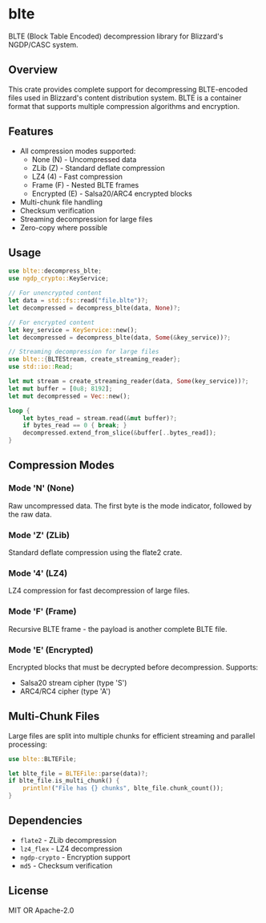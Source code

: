 # blte

BLTE (Block Table Encoded) decompression library for Blizzard's NGDP/CASC system.

## Overview

This crate provides complete support for decompressing BLTE-encoded files used in Blizzard's content distribution system. BLTE is a container format that supports multiple compression algorithms and encryption.

## Features

- All compression modes supported:
  - None (N) - Uncompressed data
  - ZLib (Z) - Standard deflate compression
  - LZ4 (4) - Fast compression
  - Frame (F) - Nested BLTE frames
  - Encrypted (E) - Salsa20/ARC4 encrypted blocks
- Multi-chunk file handling
- Checksum verification
- Streaming decompression for large files
- Zero-copy where possible

## Usage

```rust
use blte::decompress_blte;
use ngdp_crypto::KeyService;

// For unencrypted content
let data = std::fs::read("file.blte")?;
let decompressed = decompress_blte(data, None)?;

// For encrypted content
let key_service = KeyService::new();
let decompressed = decompress_blte(data, Some(&key_service))?;

// Streaming decompression for large files
use blte::{BLTEStream, create_streaming_reader};
use std::io::Read;

let mut stream = create_streaming_reader(data, Some(key_service))?;
let mut buffer = [0u8; 8192];
let mut decompressed = Vec::new();

loop {
    let bytes_read = stream.read(&mut buffer)?;
    if bytes_read == 0 { break; }
    decompressed.extend_from_slice(&buffer[..bytes_read]);
}
```

## Compression Modes

### Mode 'N' (None)
Raw uncompressed data. The first byte is the mode indicator, followed by the raw data.

### Mode 'Z' (ZLib)
Standard deflate compression using the flate2 crate.

### Mode '4' (LZ4)
LZ4 compression for fast decompression of large files.

### Mode 'F' (Frame)
Recursive BLTE frame - the payload is another complete BLTE file.

### Mode 'E' (Encrypted)
Encrypted blocks that must be decrypted before decompression. Supports:
- Salsa20 stream cipher (type 'S')
- ARC4/RC4 cipher (type 'A')

## Multi-Chunk Files

Large files are split into multiple chunks for efficient streaming and parallel processing:

```rust
use blte::BLTEFile;

let blte_file = BLTEFile::parse(data)?;
if blte_file.is_multi_chunk() {
    println!("File has {} chunks", blte_file.chunk_count());
}
```

## Dependencies

- `flate2` - ZLib decompression
- `lz4_flex` - LZ4 decompression
- `ngdp-crypto` - Encryption support
- `md5` - Checksum verification

## License

MIT OR Apache-2.0